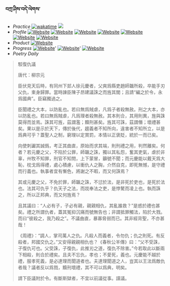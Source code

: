 ### བཀྲ་ཤིས་བདེ་ལེགས་ 
- _Practice_	[![wakatime](https://wakatime.com/badge/user/5043ee4a-e361-4607-9d47-d557f2005d05.svg)](https://wakatime.com/dashboard)	<a href="https://wakatime.com/@5043ee4a-e361-4607-9d47-d557f2005d05"><img src="https://wakatime.com/share/@IvanAXu/19fb35f7-7adc-48f4-860b-843373818e62.png" /></a> 
- _Profile_	[![Website](https://img.shields.io/website?label=&up_color=orange&up_message=Tianchi&url=https%3A%2F%2Fshields.io)](https://tianchi.aliyun.com/home/science/scienceDetail?userId=1095279182618)	[![Website](https://img.shields.io/website?label=&up_color=violet&up_message=AIstudio&url=https%3A%2F%2Fshields.io)](https://aistudio.baidu.com/aistudio/personalcenter/thirdview/979775)	[![Website](https://img.shields.io/website?label=&up_color=blue&up_message=Kaggle&url=https%3A%2F%2Fshields.io)](https://www.kaggle.com/ivanxu/)	[![Website](https://img.shields.io/website?label=&up_color=gay&up_message=Yuque&url=https%3A%2F%2Fshields.io)](https://www.yuque.com/ivanaxu)	[![Website](https://img.shields.io/website?label=&up_color=brown&up_message=Leetcode&url=https%3A%2F%2Fshields.io)](https://leetcode.cn/u/ivanaxu)	[![Website](https://img.shields.io/website?label=&up_color=red&up_message=Gitee&url=https%3A%2F%2Fshields.io)](https://gitee.com/IvanaXu)	[![Website](https://img.shields.io/website?label=&up_color=yellow&up_message=Monkeytype&url=https%3A%2F%2Fshields.io)](https://monkeytype.com/profile/IvanaXu) 
- _Product_	[![Website](https://img.shields.io/website?label=update&up_color=blue&up_message=EDA&url=https%3A%2F%2Fshields.io)](http://eda.tangjt.cn/) 
- _Progress_	[![Website](https://img.shields.io/website?label=&up_color=black&up_message=APTOS2021&url=https%3A%2F%2Fshields.io)](https://github.com/IvanaXu/APTOS2021/)'	[![Website](https://img.shields.io/website?label=&up_color=black&up_message=EDA&url=https%3A%2F%2Fshields.io)](https://github.com/IvanaXu/EDA/)'	[![Website](https://img.shields.io/website?label=&up_color=black&up_message=AICAS2024&url=https%3A%2F%2Fshields.io)](https://github.com/IvanaXu/AICAS2024/) 
- _Poetry Daily_ 


> 駁復仇議
> 
> 唐代：柳宗元 
> 
> 臣伏見天后時，有同州下邽人徐元慶者，父爽爲縣吏趙師韞所殺，卒能手刃父仇，束身歸罪。當時諫臣陳子昂建議誅之而旌其閭；且請“編之於令，永爲國典”。臣竊獨過之。
> 
> 臣聞禮之大本，以防亂也。若曰無爲賊虐，凡爲子者殺無赦。刑之大本，亦以防亂也。若曰無爲賊虐，凡爲理者殺無赦。其本則合，其用則異，旌與誅莫得而並焉。誅其可旌，茲謂濫；黷刑甚矣。旌其可誅，茲謂僭；壞禮甚矣。果以是示於天下，傳於後代，趨義者不知所向，違害者不知所立，以是爲典可乎？蓋聖人之制，窮理以定賞罰，本情以正褒貶，統於一而已矣。
> 
> 向使刺讞其誠僞，考正其曲直，原始而求其端，則刑禮之用，判然離矣。何者？若元慶之父，不陷於公罪，師韞之誅，獨以其私怨，奮其吏氣，虐於非辜，州牧不知罪，刑官不知問，上下蒙冒，籲號不聞；而元慶能以戴天爲大恥，枕戈爲得禮，處心積慮，以衝仇人之胸，介然自克，即死無憾，是守禮而行義也。執事者宜有慚色，將謝之不暇，而又何誅焉？
> 
> 其或元慶之父，不免於罪，師韞之誅，不愆於法，是非死於吏也，是死於法也。法其可仇乎？仇天子之法，而戕奉法之吏，是悖驁而凌上也。執而誅之，所以正邦典，而又何旌焉？
> 
> 且其議曰：“人必有子，子必有親，親親相仇，其亂誰救？”是惑於禮也甚矣。禮之所謂仇者，蓋其冤抑沉痛而號無告也；非謂抵罪觸法，陷於大戮。而曰“彼殺之，我乃殺之”。不議曲直，暴寡脅弱而已。其非經背聖，不亦甚哉！
> 
> 《周禮》：“調人，掌司萬人之仇。凡殺人而義者，令勿仇；仇之則死。有反殺者，邦國交仇之。”又安得親親相仇也？《春秋公羊傳》曰：“父不受誅，子復仇可也。父受誅，子復仇，此推刃之道，復仇不除害。”今若取此以斷兩下相殺，則合於禮矣。且夫不忘仇，孝也；不愛死，義也。元慶能不越於禮，服孝死義，是必達理而聞道者也。夫達理聞道之人，豈其以王法爲敵仇者哉？議者反以爲戮，黷刑壞禮，其不可以爲典，明矣。
> 
> 請下臣議附於令。有斷斯獄者，不宜以前議從事。謹議。
>

